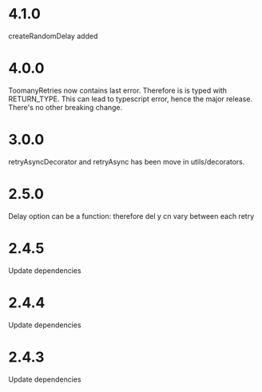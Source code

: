 # 4.1.0
createRandomDelay added

# 4.0.0

ToomanyRetries now contains last error. Therefore is is typed with RETURN_TYPE.
This can lead to typescript error, hence the major release. There's no other 
breaking change.

# 3.0.0

retryAsyncDecorator and retryAsync has been move in utils/decorators.

# 2.5.0

Delay option can be a function: therefore del y cn vary between each retry

# 2.4.5

Update dependencies

# 2.4.4

Update dependencies

# 2.4.3

Update dependencies
